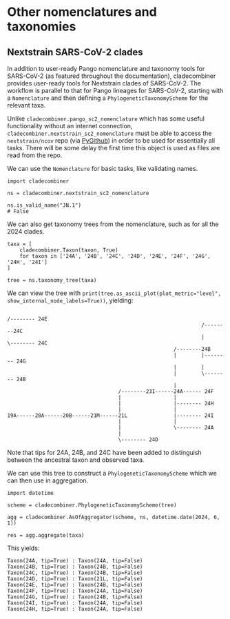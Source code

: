# Other nomenclatures and taxonomies

## Nextstrain SARS-CoV-2 clades

In addition to user-ready Pango nomenclature and taxonomy tools for SARS-CoV-2 (as featured throughout the documentation), cladecombiner provides user-ready tools for Nextstrain clades of SARS-CoV-2.
The workflow is parallel to that for Pango lineages for SARS-CoV-2, starting with a `Nomenclature` and then defining a `PhylogeneticTaxonomyScheme` for the relevant taxa.

Unlike `cladecombiner.pango_sc2_nomenclature` which has some useful functionality without an internet connection, `cladecombiner.nextstrain_sc2_nomenclature` must be able to access the `nextstrain/ncov` repo (via [PyGithub](https://pygithub.readthedocs.io/en/stable/#)) in order to be used for essentially all tasks.
There will be some delay the first time this object is used as files are read from the repo.

We can use the `Nomenclature` for basic tasks, like validating names.

```
import cladecombiner

ns = cladecombiner.nextstrain_sc2_nomenclature

ns.is_valid_name("JN.1")
# False
```

We can also get taxonomy trees from the nomenclature, such as for all the 2024 clades.
```
taxa = [
    cladecombiner.Taxon(taxon, True)
    for taxon in ['24A', '24B', '24C', '24D', '24E', '24F', '24G', '24H', '24I']
]

tree = ns.taxonomy_tree(taxa)
```

We can view the tree with `print(tree.as_ascii_plot(plot_metric="level", show_internal_node_labels=True))`, yielding:
```
                                                                        /-------- 24E
                                                               /--------24C
                                                               |        \-------- 24C
                                                      /--------24B
                                                      |        |-------- 24G
                                                      |        |
                                                      |        \-------- 24B
                                                      |
                                    /--------23I------24A------ 24F
                                    |                 |
                                    |                 |-------- 24H
                                    |                 |
19A------20A------20B------21M------21L               |-------- 24I
                                    |                 |
                                    |                 \-------- 24A
                                    |
                                    \-------- 24D
```
Note that tips for 24A, 24B, and 24C have been added to distinguish between the ancestral taxon and observed taxa.

We can use this tree to construct a `PhylogeneticTaxonomyScheme` which we can then use in aggregation.

```
import datetime

scheme = cladecombiner.PhylogeneticTaxonomyScheme(tree)

agg = cladecombiner.AsOfAggregator(scheme, ns, datetime.date(2024, 6, 1))

res = agg.aggregate(taxa)
```

This yields:

```
Taxon(24A, tip=True) : Taxon(24A, tip=False)
Taxon(24B, tip=True) : Taxon(24B, tip=False)
Taxon(24C, tip=True) : Taxon(24B, tip=False)
Taxon(24D, tip=True) : Taxon(21L, tip=False)
Taxon(24E, tip=True) : Taxon(24B, tip=False)
Taxon(24F, tip=True) : Taxon(24A, tip=False)
Taxon(24G, tip=True) : Taxon(24B, tip=False)
Taxon(24I, tip=True) : Taxon(24A, tip=False)
Taxon(24H, tip=True) : Taxon(24A, tip=False)
```
